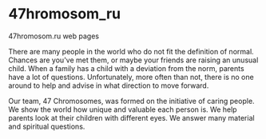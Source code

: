 # 47hromosom_ru
47hromosom.ru web pages

There are many people in the world who do not fit the definition of normal. Chances are you've met them, or maybe your friends are raising an unusual child. When a family has a child with a deviation from the norm, parents have a lot of questions. Unfortunately, more often than not, there is no one around to help and advise in what direction to move forward.

Our team, 47 Chromosomes, was formed on the initiative of caring people. We show the world how unique and valuable each person is. We help parents look at their children with different eyes. We answer many material and spiritual questions.
